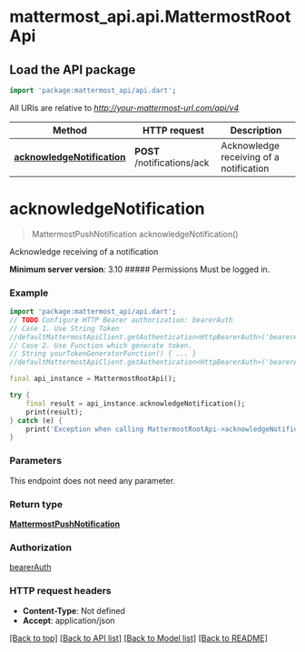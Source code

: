 # mattermost_api.api.MattermostRootApi

## Load the API package
```dart
import 'package:mattermost_api/api.dart';
```

All URIs are relative to *http://your-mattermost-url.com/api/v4*

Method | HTTP request | Description
------------- | ------------- | -------------
[**acknowledgeNotification**](MattermostRootApi.md#acknowledgenotification) | **POST** /notifications/ack | Acknowledge receiving of a notification


# **acknowledgeNotification**
> MattermostPushNotification acknowledgeNotification()

Acknowledge receiving of a notification

__Minimum server version__: 3.10 ##### Permissions Must be logged in. 

### Example
```dart
import 'package:mattermost_api/api.dart';
// TODO Configure HTTP Bearer authorization: bearerAuth
// Case 1. Use String Token
//defaultMattermostApiClient.getAuthentication<HttpBearerAuth>('bearerAuth').setAccessToken('YOUR_ACCESS_TOKEN');
// Case 2. Use Function which generate token.
// String yourTokenGeneratorFunction() { ... }
//defaultMattermostApiClient.getAuthentication<HttpBearerAuth>('bearerAuth').setAccessToken(yourTokenGeneratorFunction);

final api_instance = MattermostRootApi();

try {
    final result = api_instance.acknowledgeNotification();
    print(result);
} catch (e) {
    print('Exception when calling MattermostRootApi->acknowledgeNotification: $e\n');
}
```

### Parameters
This endpoint does not need any parameter.

### Return type

[**MattermostPushNotification**](MattermostPushNotification.md)

### Authorization

[bearerAuth](../README.md#bearerAuth)

### HTTP request headers

 - **Content-Type**: Not defined
 - **Accept**: application/json

[[Back to top]](#) [[Back to API list]](../README.md#documentation-for-api-endpoints) [[Back to Model list]](../README.md#documentation-for-models) [[Back to README]](../README.md)

